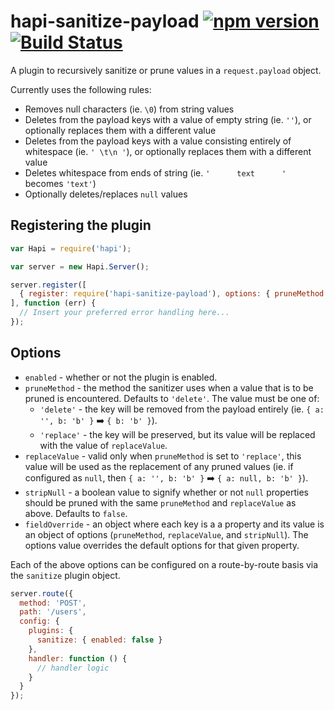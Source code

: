 # hapi-sanitize-payload [![npm version](https://badge.fury.io/js/hapi-sanitize-payload.svg)](http://badge.fury.io/js/hapi-sanitize-payload) [![Build Status](https://travis-ci.org/lob/hapi-sanitize-payload.svg)](https://travis-ci.org/lob/hapi-sanitize-payload)

A plugin to recursively sanitize or prune values in a `request.payload` object.

Currently uses the following rules:

- Removes null characters (ie. `\0`) from string values
- Deletes from the payload keys with a value of empty string (ie. `''`), or optionally replaces them with a different value
- Deletes from the payload keys with a value consisting entirely of whitespace (ie. `' \t\n '`), or optionally replaces them with a different value
- Deletes whitespace from ends of string (ie. `'      text      '` becomes `'text'`)
- Optionally deletes/replaces `null` values

## Registering the plugin

```js
var Hapi = require('hapi');

var server = new Hapi.Server();

server.register([
  { register: require('hapi-sanitize-payload'), options: { pruneMethod: 'delete' } }
], function (err) {
  // Insert your preferred error handling here...
});
```

## Options

- `enabled` - whether or not the plugin is enabled.
- `pruneMethod` - the method the sanitizer uses when a value that is to be pruned is encountered. Defaults to `'delete'`. The value must be one of:
  - `'delete'` - the key will be removed from the payload entirely (ie. `{ a: '', b: 'b' }` :arrow_right: `{ b: 'b' }`).
  - `'replace'` - the key will be preserved, but its value will be replaced with the value of `replaceValue`.
- `replaceValue` - valid only when `pruneMethod` is set to `'replace'`, this value will be used as the replacement of any pruned values (ie. if configured as `null`, then `{ a: '', b: 'b' }` :arrow_right: `{ a: null, b: 'b' }`).
- `stripNull` - a boolean value to signify whether or not `null` properties should be pruned with the same `pruneMethod` and `replaceValue` as above. Defaults to `false`.
- `fieldOverride` - an object where each key is a a property and its value is an object of options (`pruneMethod`, `replaceValue`, and `stripNull`). The options value overrides the default options for that given property.

Each of the above options can be configured on a route-by-route basis via the `sanitize` plugin object.

```js
server.route({
  method: 'POST',
  path: '/users',
  config: {
    plugins: {
      sanitize: { enabled: false }
    },
    handler: function () {
      // handler logic
    }
  }
});
```
